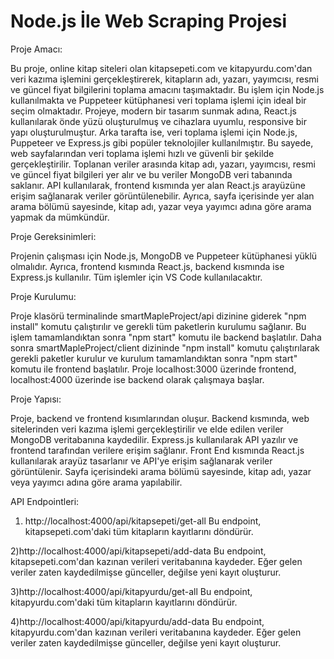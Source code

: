 # Node.js İle Web Scraping Projesi


Proje Amacı:

Bu proje, online kitap siteleri olan kitapsepeti.com ve kitapyurdu.com'dan veri kazıma işlemini gerçekleştirerek, kitapların adı, yazarı, yayımcısı, resmi ve güncel fiyat bilgilerini toplama amacını taşımaktadır. Bu işlem için Node.js kullanılmakta ve Puppeteer kütüphanesi veri toplama işlemi için ideal bir seçim olmaktadır.
Projeye, modern bir tasarım sunmak adına, React.js kullanılarak önde yüzü oluşturulmuş ve cihazlara uyumlu, responsive bir yapı oluşturulmuştur. Arka tarafta ise, veri toplama işlemi için Node.js, Puppeteer ve Express.js gibi popüler teknolojiler kullanılmıştır. Bu sayede, web sayfalarından veri toplama işlemi hızlı ve güvenli bir şekilde gerçekleştirilir.
Toplanan veriler arasında kitap adı, yazarı, yayımcısı, resmi ve güncel fiyat bilgileri yer alır ve bu veriler MongoDB veri tabanında saklanır. API kullanılarak, frontend kısmında yer alan React.js arayüzüne erişim sağlanarak veriler görüntülenebilir. Ayrıca, sayfa içerisinde yer alan arama bölümü sayesinde, kitap adı, yazar veya yayımcı adına göre arama yapmak da mümkündür.



Proje Gereksinimleri:

Projenin çalışması için Node.js, MongoDB ve Puppeteer kütüphanesi yüklü olmalıdır. Ayrıca, frontend kısmında React.js, backend kısmında ise Express.js kullanılır. Tüm işlemler için VS Code kullanılacaktır.



Proje Kurulumu:

Proje klasörü terminalinde smartMapleProject/api dizinine giderek "npm install" komutu çalıştırılır ve gerekli tüm paketlerin kurulumu sağlanır. Bu işlem tamamlandıktan sonra "npm start" komutu ile backend başlatılır.
Daha sonra smartMapleProject/client dizininde "npm install" komutu çalıştırılarak gerekli paketler kurulur ve kurulum tamamlandıktan sonra "npm start" komutu ile frontend başlatılır. Proje localhost:3000 üzerinde frontend, localhost:4000 üzerinde ise
backend olarak çalışmaya başlar.



Proje Yapısı:

Proje, backend ve frontend kısımlarından oluşur. Backend kısmında, web sitelerinden veri kazıma işlemi gerçekleştirilir ve elde edilen veriler MongoDB veritabanına kaydedilir. Express.js kullanılarak API yazılır ve frontend tarafından verilere erişim sağlanır.
Front End kısmında React.js kullanılarak arayüz tasarlanır ve API'ye erişim sağlanarak veriler görüntülenir. Sayfa içerisindeki arama bölümü sayesinde, kitap adı, yazar veya yayımcı adına göre arama yapılabilir.



API Endpointleri:

1) http://localhost:4000/api/kitapsepeti/get-all
Bu endpoint, kitapsepeti.com'daki tüm kitapların kayıtlarını döndürür.


2)http://localhost:4000/api/kitapsepeti/add-data
Bu endpoint, kitapsepeti.com'dan kazınan verileri veritabanına kaydeder. Eğer gelen veriler zaten kaydedilmişse günceller, değilse yeni kayıt oluşturur.


3)http://localhost:4000/api/kitapyurdu/get-all
Bu endpoint, kitapyurdu.com'daki tüm kitapların kayıtlarını döndürür.


4)http://localhost:4000/api/kitapyurdu/add-data
Bu endpoint, kitapyurdu.com'dan kazınan verileri veritabanına kaydeder. Eğer gelen veriler zaten kaydedilmişse günceller, değilse yeni kayıt oluşturur.